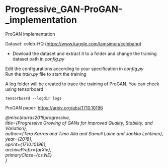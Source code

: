 # Progressive_GAN-ProGAN-_implementation
ProGAN implementation</br>

Dataset: celeb-HQ (https://www.kaggle.com/lamsimon/celebahq)</br>
- Dowload the dataset and extract it to a folder and change the training dataset path in <i>config.py</i></br>

Edit the configurations according to your specification in <i>config.py</i></br>
Run the *train.py* file to start the training

A log folder will be created to trace the training of ProGAN. You can check using tensorboard</br>

```
tensorboard --logdir logs
```

ProGAN paper: https://arxiv.org/abs/1710.10196 </br>

*@misc{karras2018progressive,</br>
      title={Progressive Growing of GANs for Improved Quality, Stability, and Variation}, </br>
      author={Tero Karras and Timo Aila and Samuli Laine and Jaakko Lehtinen},</br>
      year={2018},</br>
      eprint={1710.10196},</br>
      archivePrefix={arXiv},</br>
      primaryClass={cs.NE}</br>
}*</br>
